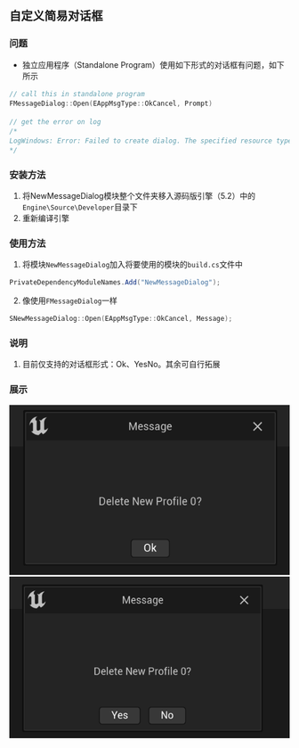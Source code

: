 ## 自定义简易对话框

### 问题
- 独立应用程序（Standalone Program）使用如下形式的对话框有问题，如下所示
```c++
// call this in standalone program
FMessageDialog::Open(EAppMsgType::OkCancel, Prompt)

// get the error on log
/*
LogWindows: Error: Failed to create dialog. The specified resource type cannot be found in the image file. Error: 0x715 (1813)
*/
```

### 安装方法
1. 将NewMessageDialog模块整个文件夹移入源码版引擎（5.2）中的`Engine\Source\Developer`目录下
2. 重新编译引擎

### 使用方法
1. 将模块`NewMessageDialog`加入将要使用的模块的`build.cs`文件中
```c#
PrivateDependencyModuleNames.Add("NewMessageDialog");
```
2. 像使用`FMessageDialog`一样
```c++
SNewMessageDialog::Open(EAppMsgType::OkCancel, Message);
```

### 说明
1. 目前仅支持的对话框形式：Ok、YesNo。其余可自行拓展

### 展示
![ok](./images/2.png)
![OkCancel](./images/1.png)